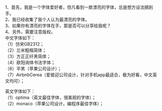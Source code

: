 1、首先，我是一个字体爱好者，但凡看到一款漂亮的字体，总是想方设法搞到手。  
2、我已经收集了我个人认为最漂亮的字体。  
3、如果你有漂亮的字体在手，那是否可以分享给我呢？  
4、另外，需要注意版权。  
中文字体如下：  
（1）仿宋GB2312；  
（2）兰米粗楷简体；  
（3）方正正纤黑简体；  
（4）欧阳询体书法字体；  
（6）平黑（苹果公司设计）；  
（7）AirbnbCerea（爱彼迎公司设计，针对手机app最适合，极为好看，中文英文均可）；  

英文字体如下：  
（1）optima（英文最佳字体，很美观的字体）；  
（2）monaco（苹果公司设计，编程序最佳字体）；  
